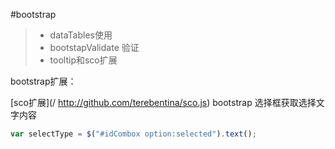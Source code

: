 #bootstrap
> * dataTables使用
> * bootstapValidate 验证
> * tooltip和sco扩展


bootstrap扩展：

[sco扩展](/ http://github.com/terebentina/sco.js)
bootstrap 选择框获取选择文字内容
```js
var selectType = $("#idCombox option:selected").text();

```

  






